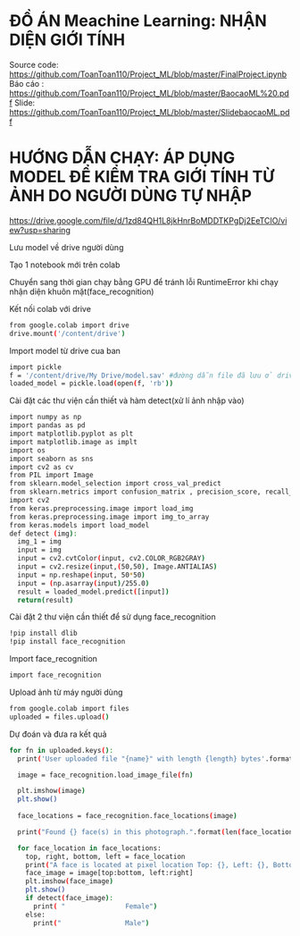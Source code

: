 # ĐỒ ÁN Meachine Learning: NHẬN DIỆN GIỚI TÍNH
Source code: https://github.com/ToanToan110/Project_ML/blob/master/FinalProject.ipynb
Báo cáo : https://github.com/ToanToan110/Project_ML/blob/master/BaocaoML%20.pdf
Slide: https://github.com/ToanToan110/Project_ML/blob/master/SlidebaocaoML.pdf

# HƯỚNG DẪN CHẠY: ÁP DỤNG MODEL ĐỂ KIỂM TRA GIỚI TÍNH TỪ ẢNH DO NGƯỜI DÙNG TỰ NHẬP

https://drive.google.com/file/d/1zd84QH1L8jkHnrBoMDDTKPgDj2EeTCIO/view?usp=sharing

Lưu model về drive người dùng

Tạo 1 notebook mới trên colab

Chuyển sang thời gian chạy bằng GPU để tránh lỗi RuntimeError khi chạy nhận diện khuôn mặt(face_recognition)

Kết nối colab với drive

```bash
from google.colab import drive
drive.mount('/content/drive')
```

Import model từ drive cua ban

```bash
import pickle
f = '/content/drive/My Drive/model.sav' #đường dẫn file đã lưu ở drive
loaded_model = pickle.load(open(f, 'rb'))
```

Cài đặt các thư viện cần thiết và hàm detect(xử lí ảnh nhập vào)

```bash
import numpy as np 
import pandas as pd 
import matplotlib.pyplot as plt
import matplotlib.image as implt
import os
import seaborn as sns
import cv2 as cv
from PIL import Image
from sklearn.model_selection import cross_val_predict
from sklearn.metrics import confusion_matrix , precision_score, recall_score
import cv2
from keras.preprocessing.image import load_img
from keras.preprocessing.image import img_to_array
from keras.models import load_model
def detect (img):
  img_1 = img
  input = img
  input = cv2.cvtColor(input, cv2.COLOR_RGB2GRAY)
  input = cv2.resize(input,(50,50), Image.ANTIALIAS)
  input = np.reshape(input, 50*50)
  input = (np.asarray(input)/255.0)   
  result = loaded_model.predict([input])
  return(result)
```

Cài đặt 2 thư viện cần thiết để sử dụng face_recognition

```bash
!pip install dlib
!pip install face_recognition
```

Import face_recognition

```bash
import face_recognition
```

Upload ảnh từ máy người dùng

```bash
from google.colab import files
uploaded = files.upload()
```

Dự đoán và đưa ra kết quả

```bash
for fn in uploaded.keys():
  print('User uploaded file "{name}" with length {length} bytes'.format(name=fn, length=len(uploaded[fn])))

  image = face_recognition.load_image_file(fn)

  plt.imshow(image)
  plt.show()  
  
  face_locations = face_recognition.face_locations(image)

  print("Found {} face(s) in this photograph.".format(len(face_locations)))

  for face_location in face_locations:
    top, right, bottom, left = face_location
    print("A face is located at pixel location Top: {}, Left: {}, Bottom: {}, Right: {}".format(top, left, bottom, right))
    face_image = image[top:bottom, left:right]
    plt.imshow(face_image)
    plt.show()
    if detect(face_image):
      print( "               Female")
    else:
      print("                Male")
```
